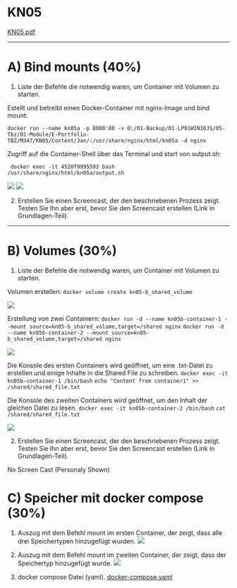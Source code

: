 # KN05

[KN05.pdf](./Content/KN05.pdf)

---

# A) Bind mounts (40%)

1. Liste der Befehle die notwendig waren, um Container mit Volumen zu starten.

Estellt und betreibt einen Docker-Container mit nginx-Image und bind mount:

``` docker run --name kn05a -p 8080:80 -v D:/01-Backup/01-LP01WIN10JS/05-Tbz/01-Module/E-Portfolio-TBZ/M347/KN05/Content/Jan/:/usr/share/nginx/html/kn05a -d nginx ```

Zugriff auf die Container-Shell über das Terminal und start von output.sh:

``` docker exec -it 4520f9995593 bash /usr/share/nginx/html/kn05a/output.sh```

![](./Content/Jan/1-container.png)
![](./Content/Jan/2-output.png)


2. Erstellen Sie einen Screencast, der den beschriebenen Prozess zeigt. Testen Sie Ihn aber erst, bevor Sie den Screencast erstellen (Link in Grundlagen-Teil).



---

# B) Volumes (30%)

1. Liste der Befehle die notwendig waren, um Container mit Volumen zu starten.

Volumen erstellen:
``` docker volume create kn05-b_shared_volume ```

![](./Content/Cameron/04Cameron.png)

Erstellung von zwei Containern:
``` docker run -d --name kn05b-container-1 --mount source=kn05-b_shared_volume,target=/shared nginx ```
``` docker run -d --name kn05b-container-2 --mount source=kn05-b_shared_volume,target=/shared nginx ```

![](./Content/Cameron/05Cameron.png)

Die Konsole des ersten Containers wird geöffnet, um eine .txt-Datei zu erstellen und einige Inhalte in die Shared File zu schreiben.
``` docker exec -it kn05b-container-1 /bin/bash ```
``` echo "Content from container1" >> /shared/shared_file.txt ```

Die Konsole des zweiten Containers wird geöffnet, um den Inhalt der gleichen Datei zu lesen.
``` docker exec -it kn05b-container-2 /bin/bash ```
``` cat /shared/shared_file.txt ```

![](./Content/Cameron/06Cameron.png)

2. Erstellen Sie einen Screencast, der den beschriebenen Prozess zeigt. Testen Sie Ihn aber erst, bevor Sie den Screencast erstellen (Link in Grundlagen-Teil).

No Screen Cast (Personaly Shown)

# C) Speicher mit docker compose (30%)

1. Auszug mit dem Befehl mount im ersten Container, der zeigt, dass alle drei Speichertypen hinzugefügt wurden.
![](./Content/Jan/5-container1.png)



2. Auszug mit dem Befehl mount im zweiten Container, der zeigt, dass der Speichertyp hinzugefügt wurde.
![](./Content/Jan/6-container2.png)


3. docker compose Datei (yaml).
[docker-compose.yaml](./Content/C/docker-compose.yaml)